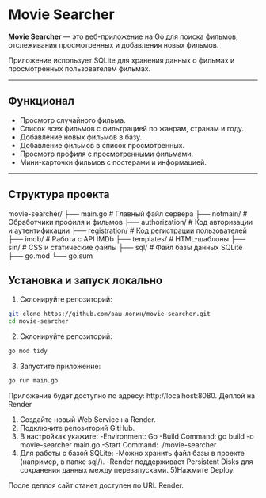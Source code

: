 # Movie Searcher

**Movie Searcher** — это веб-приложение на Go для поиска фильмов, отслеживания просмотренных и добавления новых фильмов.  

Приложение использует SQLite для хранения данных о фильмах и просмотренных пользователем фильмах.

---

## Функционал

- Просмотр случайного фильма.
- Список всех фильмов с фильтрацией по жанрам, странам и году.
- Добавление новых фильмов в базу.
- Добавление фильмов в список просмотренных.
- Просмотр профиля с просмотренными фильмами.
- Мини-карточки фильмов с постерами и информацией.

---

## Структура проекта
movie-searcher/
├── main.go # Главный файл сервера
├── notmain/ # Обработчики профиля и фильмов
├── authorization/ # Код авторизации и аутентификации
├── registration/ # Код регистрации пользователей
├── imdb/ # Работа с API IMDb
├── templates/ # HTML-шаблоны
├── sin/ # CSS и статические файлы
├── sql/ # Файл базы данных SQLite
├── go.mod
└── go.sum

## Установка и запуск локально

1. Склонируйте репозиторий:

```bash
git clone https://github.com/ваш-логин/movie-searcher.git
cd movie-searcher
```
2. Склонируйте репозиторий:

```bash
go mod tidy
```
3. Запустите приложение:

```bash
go run main.go
```
Приложение будет доступно по адресу: http://localhost:8080.
Деплой на Render

1) Создайте новый Web Service на Render.
2) Подключите репозиторий GitHub.
3) В настройках укажите:
  -Environment: Go
  -Build Command: go build -o movie-searcher main.go
  -Start Command: ./movie-searcher
4) Для работы с базой SQLite:
  -Можно хранить файл базы в проекте (например, в папке sql/).
  -Render поддерживает Persistent Disks для сохранения данных между перезапусками.
5)Нажмите Deploy.

После деплоя сайт станет доступен по URL Render.
